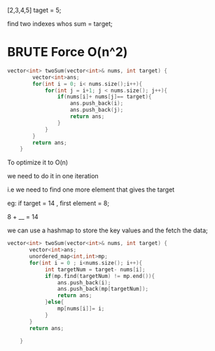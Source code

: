 [2,3,4,5] taget = 5;

find two indexes whos sum = target;


# BRUTE Force O(n^2)

```cpp
vector<int> twoSum(vector<int>& nums, int target) {
        vector<int>ans;
        for(int i = 0; i< nums.size();i++){
            for(int j = i+1; j < nums.size(); j++){
                if(nums[i]+ nums[j]== target){
                    ans.push_back(i);
                    ans.push_back(j);
                    return ans;
                }
            }
        }
        return ans;
    }
```
To optimize it to O(n)

we need to do it in one iteration 

i.e we need to  find one more element that gives the target

eg: if target = 14 , first element = 8;

8 + __ = 14

we can use a hashmap to store the key values and the fetch the data;



```cpp
vector<int> twoSum(vector<int>& nums, int target) {
       vector<int>ans;
       unordered_map<int,int>mp;
       for(int i = 0 ; i<nums.size(); i++){
            int targetNum = target- nums[i];
            if(mp.find(targetNum) != mp.end()){
                ans.push_back(i);
                ans.push_back(mp[targetNum]);
                return ans;
            }else{
                mp[nums[i]]= i;
            }
       }
       return ans;
        
    }
```
